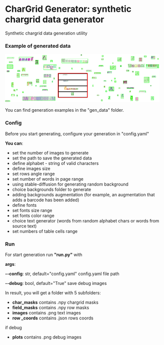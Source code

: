 # CharGrid Generator: synthetic chargrid data generator
Synthetic chargrid data generation utility

### Example of generated data
<img src ="gen_data/plots/6.png">

You can find generation examples in the "gen_data" folder.

### Config
Before you start generating, configure your generation in "config.yaml"

**You can**:
 - set the number of images to generate
 - set the path to save the generated data
 - define alphabet - string of valid characters
 - define images size
 - set rows angle range
 - set number of words in page range
 - using stable-diffusion for generating random background
 - choice backgrounds folder to generate
 - adding backgrounds augmentation (for example, an augmentation that adds a barcode has been added)
 - define fonts
 - set fonts size range
 - set fonts color range
 - choice text generator (words from random alphabet chars or words from source text)
 - set numbers of table cells range


### Run
For start generation run **"run.py"** with

**args**:

**--config**: str, default="config.yaml"    config.yaml file path

**--debug**: bool, default="True"           save debug images


In result, you will get a folder with 5 subfolders:
 - **char_masks**    contains .npy chargrid masks
 - **field_masks**   contains .npy row masks
 - **images**        contains .png text images
 - **row _coords**   contains .json rows coords
 
 if debug
 - **plots**         contains .png debug images